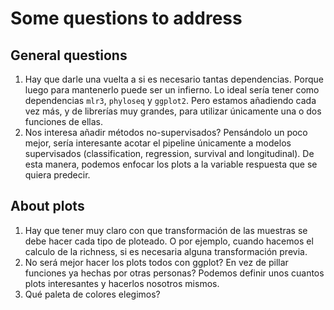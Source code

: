 # Some questions to address


## General questions
1. Hay que darle una vuelta a si es necesario tantas dependencias. Porque luego para mantenerlo puede ser un infierno. Lo ideal sería tener como dependencias ```mlr3```, ```phyloseq``` y ```ggplot2```. Pero estamos añadiendo cada vez más, y de librerías muy grandes, para utilizar únicamente una o dos funciones de ellas. 
2. Nos interesa añadir métodos no-supervisados? Pensándolo un poco mejor, sería interesante acotar el pipeline únicamente a modelos supervisados (classification, regression, survival and longitudinal). De esta manera, podemos enfocar los plots a la variable respuesta que se quiera predecir. 


## About plots
1. Hay que tener muy claro con que transformación de las muestras se debe hacer cada tipo de ploteado. O por ejemplo, cuando hacemos el calculo de la richness, si es necesaria alguna transformación previa. 
2. No será mejor hacer los plots todos con ggplot? En vez de pillar funciones ya hechas por otras personas? Podemos definir unos cuantos plots interesantes y hacerlos nosotros mismos.
2. Qué paleta de colores elegimos?
